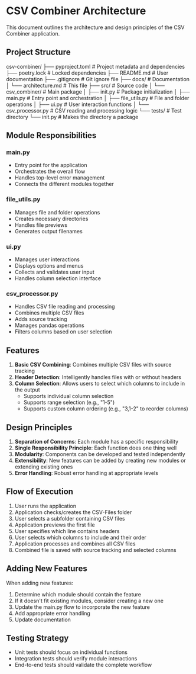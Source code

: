 # CSV Combiner Architecture

This document outlines the architecture and design principles of the CSV Combiner application.

## Project Structure 

csv-combiner/
├── pyproject.toml # Project metadata and dependencies
├── poetry.lock # Locked dependencies
├── README.md # User documentation
├── .gitignore # Git ignore file
├── docs/ # Documentation
│ └── architecture.md # This file
├── src/ # Source code
│ └── csv_combiner/ # Main package
│ ├── init.py # Package initialization
│ ├── main.py # Entry point and orchestration
│ ├── file_utils.py # File and folder operations
│ ├── ui.py # User interaction functions
│ └── csv_processor.py # CSV reading and processing logic
└── tests/ # Test directory
└── init.py # Makes the directory a package


## Module Responsibilities

### main.py
- Entry point for the application
- Orchestrates the overall flow
- Handles top-level error management
- Connects the different modules together

### file_utils.py
- Manages file and folder operations
- Creates necessary directories
- Handles file previews
- Generates output filenames

### ui.py
- Manages user interactions
- Displays options and menus
- Collects and validates user input
- Handles column selection interface

### csv_processor.py
- Handles CSV file reading and processing
- Combines multiple CSV files
- Adds source tracking
- Manages pandas operations
- Filters columns based on user selection

## Features

1. **Basic CSV Combining**: Combines multiple CSV files with source tracking
2. **Header Detection**: Intelligently handles files with or without headers
3. **Column Selection**: Allows users to select which columns to include in the output
   - Supports individual column selection
   - Supports range selection (e.g., "1-5")
   - Supports custom column ordering (e.g., "3,1-2" to reorder columns)

## Design Principles

1. **Separation of Concerns**: Each module has a specific responsibility
2. **Single Responsibility Principle**: Each function does one thing well
3. **Modularity**: Components can be developed and tested independently
4. **Extensibility**: New features can be added by creating new modules or extending existing ones
5. **Error Handling**: Robust error handling at appropriate levels

## Flow of Execution

1. User runs the application
2. Application checks/creates the CSV-Files folder
3. User selects a subfolder containing CSV files
4. Application previews the first file
5. User specifies which line contains headers
6. User selects which columns to include and their order
7. Application processes and combines all CSV files
8. Combined file is saved with source tracking and selected columns

## Adding New Features

When adding new features:

1. Determine which module should contain the feature
2. If it doesn't fit existing modules, consider creating a new one
3. Update the main.py flow to incorporate the new feature
4. Add appropriate error handling
5. Update documentation

## Testing Strategy

- Unit tests should focus on individual functions
- Integration tests should verify module interactions
- End-to-end tests should validate the complete workflow